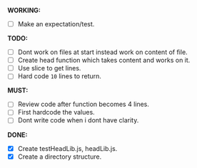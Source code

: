 **WORKING:**
- [ ] Make an expectation/test.

**TODO:**
- [ ] Dont work on files at start instead work on content of file.
- [ ] Create head function which takes content and works on it.
- [ ] Use slice to get lines.
- [ ] Hard code `10` lines to return.

**MUST:**
- [ ] Review code after function becomes 4 lines.
- [ ] First hardcode the values.
- [ ] Dont write code when i dont have clarity.

**DONE:**
- [x] Create  testHeadLib.js, headLib.js.
- [x] Create a directory structure.
